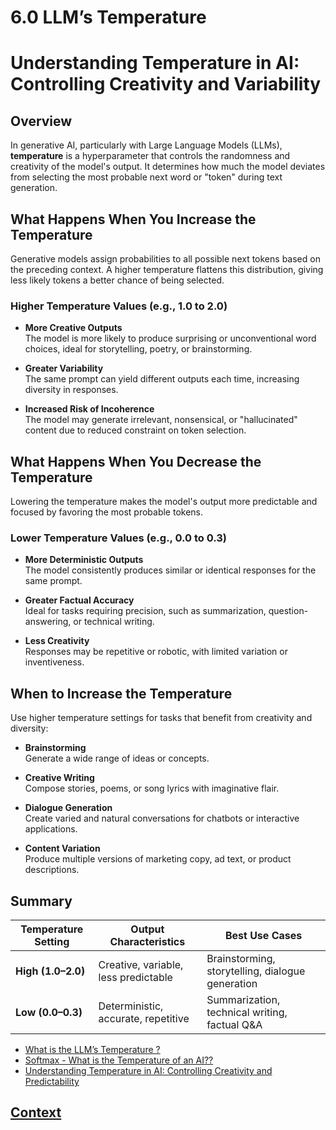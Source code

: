 # 6.0 LLM’s Temperature

# Understanding Temperature in AI: Controlling Creativity and Variability

## Overview

In generative AI, particularly with Large Language Models (LLMs), **temperature** is a hyperparameter that controls the randomness and creativity of the model's output. It determines how much the model deviates from selecting the most probable next word or "token" during text generation.

## What Happens When You Increase the Temperature

Generative models assign probabilities to all possible next tokens based on the preceding context. A higher temperature flattens this distribution, giving less likely tokens a better chance of being selected.

### Higher Temperature Values (e.g., 1.0 to 2.0)

- **More Creative Outputs**  
  The model is more likely to produce surprising or unconventional word choices, ideal for storytelling, poetry, or brainstorming.

- **Greater Variability**  
  The same prompt can yield different outputs each time, increasing diversity in responses.

- **Increased Risk of Incoherence**  
  The model may generate irrelevant, nonsensical, or "hallucinated" content due to reduced constraint on token selection.

## What Happens When You Decrease the Temperature

Lowering the temperature makes the model's output more predictable and focused by favoring the most probable tokens.

### Lower Temperature Values (e.g., 0.0 to 0.3)

- **More Deterministic Outputs**  
  The model consistently produces similar or identical responses for the same prompt.

- **Greater Factual Accuracy**  
  Ideal for tasks requiring precision, such as summarization, question-answering, or technical writing.

- **Less Creativity**  
  Responses may be repetitive or robotic, with limited variation or inventiveness.

## When to Increase the Temperature

Use higher temperature settings for tasks that benefit from creativity and diversity:

- **Brainstorming**  
  Generate a wide range of ideas or concepts.

- **Creative Writing**  
  Compose stories, poems, or song lyrics with imaginative flair.

- **Dialogue Generation**  
  Create varied and natural conversations for chatbots or interactive applications.

- **Content Variation**  
  Produce multiple versions of marketing copy, ad text, or product descriptions.

## Summary

| Temperature Setting | Output Characteristics                          | Best Use Cases                                      |
|---------------------|--------------------------------------------------|-----------------------------------------------------|
| **High (1.0–2.0)**   | Creative, variable, less predictable             | Brainstorming, storytelling, dialogue generation    |
| **Low (0.0–0.3)**    | Deterministic, accurate, repetitive              | Summarization, technical writing, factual Q&A       |


* [What is the LLM’s Temperature ?](https://www.youtube.com/watch?v=_YTnZOYxSjE)
* [Softmax - What is the Temperature of an AI??](https://www.youtube.com/watch?v=YjVuJjmgclU)
* [Understanding Temperature in AI: Controlling Creativity and Predictability](https://medium.com/@v4sooraj/understanding-temperature-in-ai-controlling-creativity-and-predictability-6e3663a575f0)

## [Context](./../context.md)


